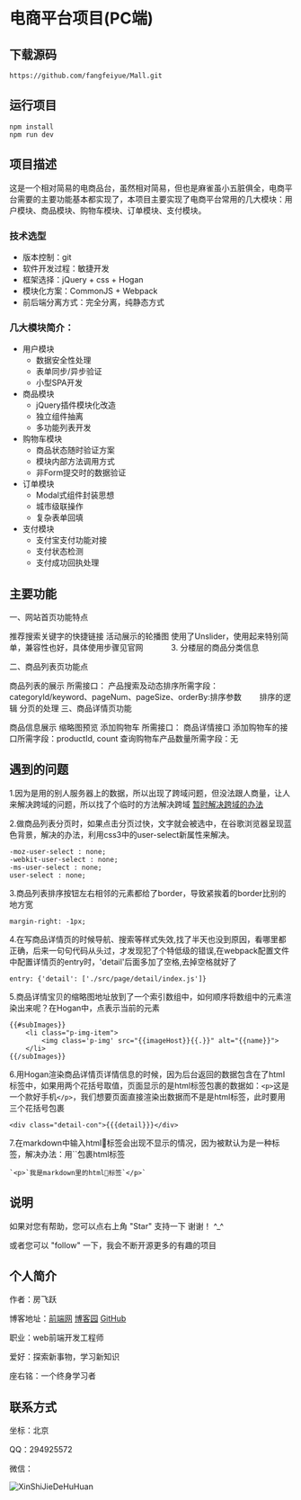 # 电商平台项目(PC端)
## 下载源码
```
https://github.com/fangfeiyue/Mall.git
```
## 运行项目
```
npm install
npm run dev
```
## 项目描述
这是一个相对简易的电商品台，虽然相对简易，但也是麻雀虽小五脏俱全，电商平台需要的主要功能基本都实现了，本项目主要实现了电商平台常用的几大模块：用户模块、商品模块、购物车模块、订单模块、支付模块。

### 技术选型
- 版本控制：git
- 软件开发过程：敏捷开发
- 框架选择：jQuery + css + Hogan
- 模块化方案：CommonJS + Webpack
- 前后端分离方式：完全分离，纯静态方式

### 几大模块简介：
- 用户模块
    - 数据安全性处理
    - 表单同步/异步验证
    - 小型SPA开发
- 商品模块
    - jQuery插件模块化改造
    - 独立组件抽离
    - 多功能列表开发
- 购物车模块
    - 商品状态随时验证方案
    - 模块内部方法调用方式
    - 非Form提交时的数据验证
- 订单模块
    - Modal式组件封装思想
    - 城市级联操作
    - 复杂表单回填
- 支付模块
    - 支付宝支付功能对接
    - 支付状态检测
    - 支付成功回执处理

## 主要功能
一、网站首页功能特点

推荐搜索关键字的快捷链接
活动展示的轮播图
使用了Unslider，使用起来特别简单，兼容性也好，具体使用步骤见官网　
　　 3. 分楼层的商品分类信息 

二、商品列表页功能点

 商品列表的展示
所需接口：
产品搜索及动态排序所需字段：categoryId/keyword、pageNum、pageSize、orderBy:排序参数　　
排序的逻辑
分页的处理
三、商品详情页功能

商品信息展示
缩略图预览
添加购物车
所需接口：
商品详情接口
添加购物车的接口所需字段：productId, count
查询购物车产品数量所需字段：无　

## 遇到的问题
1.因为是用的别人服务器上的数据，所以出现了跨域问题，但没法跟人商量，让人来解决跨域的问题，所以找了个临时的方法解决跨域
[暂时解决跨域的办法](http://www.qdfuns.com/notes/31986/63184ce6a03d35b736e7f78eca43a3ae.html)  

2.做商品列表分页时，如果点击分页过快，文字就会被选中，在谷歌浏览器呈现蓝色背景，解决的办法，利用css3中的user-select新属性来解决。
```
-moz-user-select : none;
-webkit-user-select : none;
-ms-user-select : none;
user-select : none;
```
3.商品列表排序按钮左右相邻的元素都给了border，导致紧挨着的border比别的地方宽　
```
margin-right: -1px;
```
4.在写商品详情页的时候导航、搜索等样式失效,找了半天也没到原因，看哪里都正确，后来一句句代码从头过，才发现犯了个特低级的错误,在webpack配置文件中配置详情页的entry时，'detail'后面多加了空格,去掉空格就好了
```
entry: {'detail': ['./src/page/detail/index.js']}
```
5.商品详情宝贝的缩略图地址放到了一个索引数组中，如何顺序将数组中的元素渲染出来呢？在Hogan中，点表示当前的元素
```
{{#subImages}}
    <li class="p-img-item">
        <img class='p-img' src="{{imageHost}}{{.}}" alt="{{name}}">
    </li>
{{/subImages}}
```
6.用Hogan渲染商品详情页详情信息的时候，因为后台返回的数据包含在了html标签中，如果用两个花括号取值，页面显示的是html标签包裹的数据如：`<p>`这是一个款好手机`</p>`，我们想要页面直接渲染出数据而不是是html标签，此时要用三个花括号包裹
```
<div class="detail-con">{{{detail}}}</div>
```
7.在markdown中输入html标签会出现不显示的情况，因为被默认为是一种标签，解决办法：用``包裹html标签
```
`<p>`我是markdown里的html标签`</p>`
```
## 说明
如果对您有帮助，您可以点右上角 "Star" 支持一下 谢谢！ ^_^

或者您可以 "follow" 一下，我会不断开源更多的有趣的项目
## 个人简介
作者：房飞跃

博客地址：[前端网](http://www.qdfuns.com/house/31986/note)  [博客园](https://www.cnblogs.com/fangfeiyue)  [GitHub](https://github.com/fangfeiyue)

职业：web前端开发工程师

爱好：探索新事物，学习新知识

座右铭：一个终身学习者

## 联系方式
坐标：北京

QQ：294925572

微信：

![XinShiJieDeHuHuan](http://note.youdao.com/yws/public/resource/c2361265179a03449f6d52397fd50033/xmlnote/100D55934BB446839482D3EA0CDC3E8D/17820)
